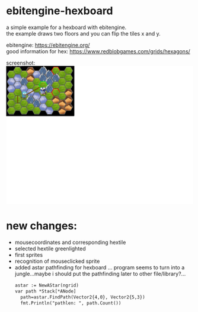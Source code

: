 # ebitengine-hexboard

a simple example for a hexboard with ebitengine.    
the example draws two floors and you can flip the tiles x and y.    

ebitengine: https://ebitengine.org/    
good information for hex: https://www.redblobgames.com/grids/hexagons/    

screenshot:    
![Pic1](screenshotsmall.jpg)

# new changes:     
- mousecoordinates and corresponding hextile
- selected hextile greenlighted
- first sprites
- recognition of mouseclicked sprite
- added astar pathfinding for hexboard ... program seems to turn into a jungle...maybe i should put the pathfinding later to other file/library?...    
    ```
    astar := NewAStar(ngrid)
    var path *Stack[*ANode]
	  path=astar.FindPath(Vector2{4,0}, Vector2{5,3})
	  fmt.Println("pathlen: ", path.Count())
    ```
    
  
